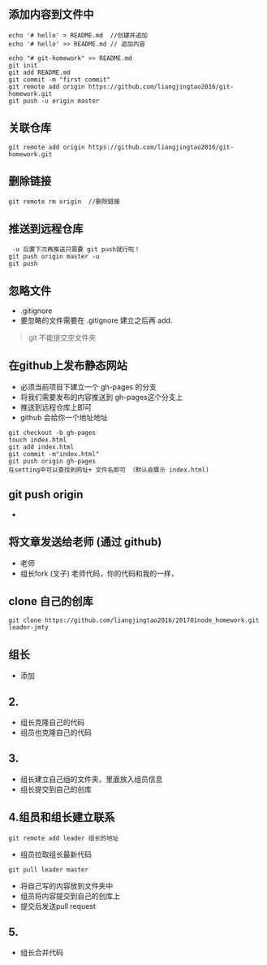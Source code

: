 
## 添加内容到文件中

```
echo '# hello' > README.md  //创建并追加
echo '# hello' >> README.md // 追加内容
```

```
echo "# git-homework" >> README.md
git init
git add README.md
git commit -m "first commit"
git remote add origin https://github.com/liangjingtao2016/git-homework.git
git push -u origin master
```

## 关联仓库

```
git remote add origin https://github.com/liangjingtao2016/git-homework.git
```
## 删除链接

```
git remote rm origin  //删除链接
```
## 推送到远程仓库

```
 -u 后置下次再推送只需要 git push就行啦！
git push origin master -u
git push
```

## 忽略文件
- .gitignore
 - 要忽略的文件需要在 .gitignore 建立之后再 add.

> git 不能提交空文件夹

## 在github上发布静态网站
- 必须当前项目下建立一个 gh-pages 的分支
- 将我们需要发布的内容推送到 gh-pages这个分支上
- 推送到远程仓库上即可
- github 会给你一个地址地址

```
git checkout -b gh-pages
touch index.html
git add index.html
git commit -m"index.html"
git push origin gh-pages
在setting中可以查找到网址+ 文件名即可 （默认会展示 index.html)
```

## git push origin
-

## 将文章发送给老师 (通过 github)
- 老师
- 组长fork (叉子) 老师代码，你的代码和我的一样，

## clone 自己的创库

```
git clone https://github.com/liangjingtao2016/201701node_homework.git leader-jmty
```
## 组长
- 添加

## 2.
- 组长克隆自己的代码
- 组员也克隆自己的代码
## 3.
- 组长建立自己组的文件夹，里面放入组员信息
- 组长提交到自己的创库
## 4.组员和组长建立联系

```
git remote add leader 组长的地址
```
- 组员拉取组长最新代码
```
git pull leader master
```
- 将自己写的内容放到文件夹中
- 组员将内容提交到自己的创库上
- 提交后发送pull request

## 5.
- 组长合并代码


